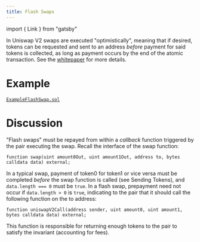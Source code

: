 ```yaml
---
title: Flash Swaps
---
```


import { Link } from "gatsby"

In Uniswap V2 swaps are executed "optimistically", meaning that if desired, tokens can be requested and sent to an address _before_ payment for said tokens is collected, as long as payment occurs by the end of the atomic transaction. See the <a href='/whitepaper.pdf' target='_blank' rel='noopener noreferrer'>whitepaper</a> for more details.

# Example

[`ExampleFlashSwap.sol`](https://github.com/Uniswap/uniswap-v2-periphery/blob/master/contracts/ExampleFlashSwap.sol)

# Discussion

"Flash swaps" must be repayed from within a _callback_ function triggered by the pair executing the swap. Recall the interface of the <Link to='/docs/v2/smart-contracts/pair#swap'>swap</Link> function:

```solidity
function swap(uint amount0Out, uint amount1Out, address to, bytes calldata data) external;
```

In a typical swap, payment of token0 for token1 or vice versa must be completed _before_ the swap function is called (see <Link to='/docs/v2/smart-contracts/architecture/#sending-tokens'>Sending Tokens</Link>), and `data.length === 0` must be `true`. In a flash swap, prepayment need not occur if `data.length > 0` is `true`, indicating to the pair that it should call the following function on the to address:

```solidity
function uniswapV2Call(address sender, uint amount0, uint amount1, bytes calldata data) external;
```

This function is responsible for returning enough tokens to the pair to satisfy the invariant (accounting for fees).

